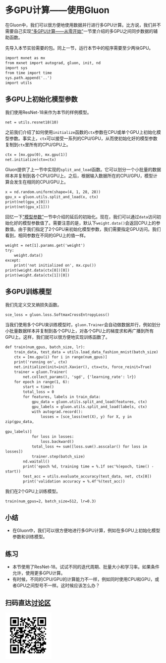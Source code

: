 # 多GPU计算——使用Gluon

在Gluon中，我们可以很方便地使用数据并行进行多GPU计算。比方说，我们并不需要自己实现[“多GPU计算——从零开始”](./multiple-gpus-scratch.md)一节里介绍的多GPU之间同步数据的辅助函数。

先导入本节实验需要的包。同上一节，运行本节中的程序需要至少两块GPU。

```{.python .input}
import mxnet as mx
from mxnet import autograd, gluon, init, nd
import sys
from time import time
sys.path.append('..')
import utils
```

## 多GPU上初始化模型参数

我们使用ResNet-18来作为本节的样例模型。

```{.python .input  n=1}
net = utils.resnet18(10)
```

之前我们介绍了如何使用`initialize`函数的`ctx`参数在CPU或单个GPU上初始化模型参数。事实上，`ctx`可以接受一系列的CPU/GPU，从而使初始化好的模型参数复制到`ctx`里所有的CPU/GPU上。

```{.python .input}
ctx = [mx.gpu(0), mx.gpu(1)]
net.initialize(ctx=ctx)
```

Gluon提供了上一节中实现的`split_and_load`函数。它可以划分一个小批量的数据样本并复制到各个CPU/GPU上。之后，根据输入数据所在的CPU/GPU，模型计算会发生在相同的CPU/GPU上。

```{.python .input}
x = nd.random.uniform(shape=(4, 1, 28, 28))
gpu_x = gluon.utils.split_and_load(x, ctx)
print(net(gpu_x[0]))
print(net(gpu_x[1]))
```

回忆一下[“模型参数”](../chapter_gluon-basics/parameters.md)一节中介绍的延后的初始化。现在，我们可以通过`data`访问初始化好的模型参数值了。需要注意的是，默认下`weight.data()`会返回CPU上的参数值。由于我们指定了2个GPU来初始化模型参数，我们需要指定GPU访问。我们看到，相同参数在不同的GPU上的值一样。

```{.python .input}
weight = net[1].params.get('weight')
try:
    weight.data()
except:
    print('not initialized on', mx.cpu())
print(weight.data(ctx[0])[0])
print(weight.data(ctx[1])[0])
```

## 多GPU训练模型

我们先定义交叉熵损失函数。

```{.python .input}
sce_loss = gluon.loss.SoftmaxCrossEntropyLoss()
```

当我们使用多个GPU来训练模型时，`gluon.Trainer`会自动做数据并行，例如划分小批量数据样本并复制到各个GPU上，对各个GPU上的梯度求和再广播到所有GPU上。这样，我们就可以很方便地实现训练函数了。

```{.python .input  n=7}
def train(num_gpus, batch_size, lr):
    train_data, test_data = utils.load_data_fashion_mnist(batch_size)
    ctx = [mx.gpu(i) for i in range(num_gpus)]
    print('running on', ctx)
    net.initialize(init=init.Xavier(), ctx=ctx, force_reinit=True)
    trainer = gluon.Trainer(
        net.collect_params(), 'sgd', {'learning_rate': lr})
    for epoch in range(1, 6):
        start = time()
        total_loss = 0
        for features, labels in train_data:
            gpu_data = gluon.utils.split_and_load(features, ctx)
            gpu_labels = gluon.utils.split_and_load(labels, ctx)
            with autograd.record():
                losses = [sce_loss(net(X), y) for X, y in zip(gpu_data,
                                                              gpu_labels)]
            for loss in losses:
                loss.backward()
            total_loss += sum([loss.sum().asscalar() for loss in losses])
            trainer.step(batch_size)
        nd.waitall()
        print('epoch %d, training time = %.1f sec'%(epoch, time() - start))
        test_acc = utils.evaluate_accuracy(test_data, net, ctx[0])
        print('validation accuracy = %.4f'%(test_acc))
```

我们在2个GPU上训练模型。

```{.python .input}
train(num_gpus=2, batch_size=512, lr=0.3)
```

## 小结

* 在Gluon中，我们可以很方便地进行多GPU计算，例如在多GPU上初始化模型参数和训练模型。

## 练习

* 本节使用了ResNet-18。试试不同的迭代周期、批量大小和学习率。如果条件允许，使用更多GPU计算。
* 有时候，不同的CPU/GPU的计算能力不一样，例如同时使用CPU和GPU，或者GPU之间型号不一样。这时候应该怎么办？

## 扫码直达[讨论区](https://discuss.gluon.ai/t/topic/1885)

![](../img/qr_multiple-gpus-gluon.svg)
